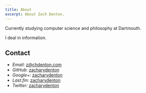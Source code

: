 ```yaml
---
title: About
excerpt: About Zach Denton.
---
```


Currently studying computer science and philosophy at Dartmouth.

I deal in information.

Contact
-------

-   *Email:* <z@chdenton.com>
-   *GitHub:* [zacharydenton][]
-   *Google+:* [zacharydenton][1]
-   *Last.fm:* [zacharydenton][2]
-   *Twitter:* [zacharydenton][3]

  [zacharydenton]: https://github.com/zacharydenton
  [1]: https://profiles.google.com/zacharydenton
  [2]: https://last.fm/user/zacharydenton
  [3]: https://twitter.com/zacharydenton
